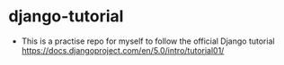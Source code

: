 # django-tutorial

* This is a practise repo for myself to follow the official Django tutorial https://docs.djangoproject.com/en/5.0/intro/tutorial01/
